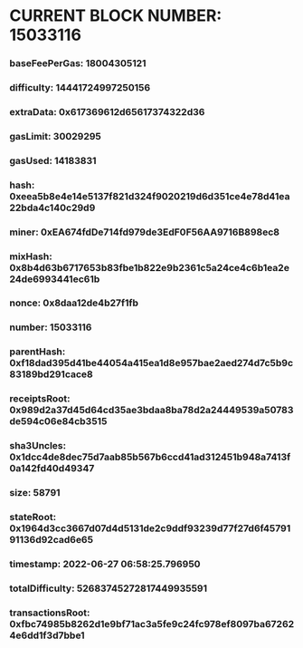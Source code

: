 # CURRENT BLOCK NUMBER: 15033116

### baseFeePerGas: 18004305121
### difficulty: 14441724997250156
### extraData: 0x617369612d65617374322d36
### gasLimit: 30029295
### gasUsed: 14183831
### hash: 0xeea5b8e4e14e5137f821d324f9020219d6d351ce4e78d41ea22bda4c140c29d9
### miner: 0xEA674fdDe714fd979de3EdF0F56AA9716B898ec8
### mixHash: 0x8b4d63b6717653b83fbe1b822e9b2361c5a24ce4c6b1ea2e24de6993441ec61b
### nonce: 0x8daa12de4b27f1fb
### number: 15033116
### parentHash: 0xf18dad395d41be44054a415ea1d8e957bae2aed274d7c5b9c83189bd291cace8
### receiptsRoot: 0x989d2a37d45d64cd35ae3bdaa8ba78d2a24449539a50783de594c06e84cb3515
### sha3Uncles: 0x1dcc4de8dec75d7aab85b567b6ccd41ad312451b948a7413f0a142fd40d49347
### size: 58791
### stateRoot: 0x1964d3cc3667d07d4d5131de2c9ddf93239d77f27d6f4579191136d92cad6e65
### timestamp: 2022-06-27 06:58:25.796950
### totalDifficulty: 52683745272817449935591
### transactionsRoot: 0xfbc74985b8262d1e9bf71ac3a5fe9c24fc978ef8097ba672624e6dd1f3d7bbe1
